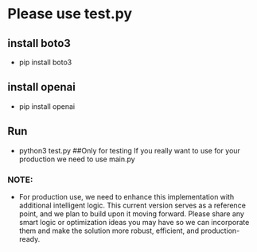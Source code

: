 # Please use test.py

## install boto3 
  - pip install boto3

## install openai
  - pip install openai

## Run 
  - python3 test.py  ##Only for testing If you really want to use for your production we need to use main.py 

### NOTE: 
  - For production use, we need to enhance this implementation with additional intelligent logic. This current version serves as a reference point, and we plan to build upon it moving forward. Please share any smart logic or optimization ideas you may have so we can incorporate them and make the solution more robust, efficient, and production-ready.


